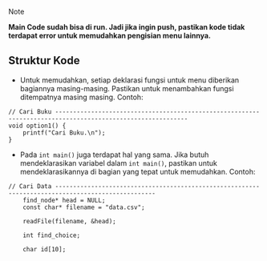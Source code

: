 > [!NOTE]
> **Main Code sudah bisa di run. Jadi jika ingin push, pastikan kode tidak terdapat error untuk memudahkan pengisian menu lainnya.**

## Struktur Kode
- Untuk memudahkan, setiap deklarasi fungsi untuk menu diberikan bagiannya masing-masing. Pastikan untuk menambahkan fungsi ditempatnya masing masing. Contoh:
```
// Cari Buku -----------------------------------------------------------------------------------------------------------
void option1() {
    printf("Cari Buku.\n");
}
```
- Pada ```int main()``` juga terdapat hal yang sama. Jika butuh mendeklarasikan variabel dalam ```int main()```, pastikan untuk mendeklarasikannya di bagian yang tepat untuk memudahkan. Contoh:
```
// Cari Data --------------------------------------------------------------------------------------------------
    find_node* head = NULL;
    const char* filename = "data.csv";

    readFile(filename, &head);

    int find_choice;

    char id[10];
```
